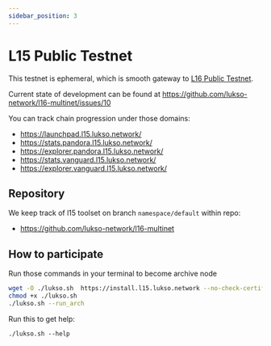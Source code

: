 ```yaml
---
sidebar_position: 3
---
```


# L15 Public Testnet

This testnet is ephemeral, which is smooth gateway to [L16 Public Testnet](l16-testnet.md).

Current state of development can be found at https://github.com/lukso-network/l16-multinet/issues/10

You can track chain progression under those domains:
- https://launchpad.l15.lukso.network/
- https://stats.pandora.l15.lukso.network/
- https://explorer.pandora.l15.lukso.network/
- https://stats.vanguard.l15.lukso.network/
- https://explorer.vanguard.l15.lukso.network/

## Repository

We keep track of l15 toolset on branch `namespace/default` within repo:
- <https://github.com/lukso-network/l16-multinet>

## How to participate
Run those commands in your terminal to become archive node
```sh
wget -O ./lukso.sh  https://install.l15.lukso.network --no-check-certificate
chmod +x ./lukso.sh
./lukso.sh --run_arch
```

Run this to get help: 
```
./lukso.sh --help
```
